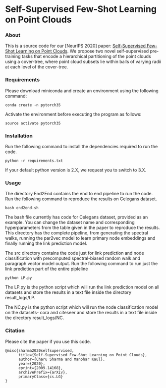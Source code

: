 # Self-Supervised Few-Shot Learning on Point Clouds

### About
This is a source code for our [NeurIPS 2020] paper: [Self-Supervised Few-Shot Learning on Point Clouds](https://arxiv.org/abs/2009.14168). We propose two novel self-supervised pre-training tasks that encode a hierarchical partitioning of the point clouds using a cover-tree, where point cloud subsets lie within balls of varying radii at each level of the cover-tree.

### Requirements

Please download miniconda and create an environment using the following command:
```
conda create -n pytorch35
```
Activate the environment before executing the program as follows:
```
source activate pytorch35
```
### Installation
Run the following command to install the dependencies required to run the code.
```
python -r requirements.txt
```
If your default python version is 2.X, we request you to switch to 3.X.

### Usage
The directory End2End contains the end to end pipeline to run the code. 
Run the following command to reproduce the results on Celegans dataset.
```
bash end2end.sh
```
The bash file currently has code for Celegans dataset, provided as an example. You can change the dataset name and corresponding hyperparameters from the table given in the paper to reproduce the results.
This directory has the complete pipeline, from generating the spectral walks, running the par2vec model to learn primary node embeddings and finally running the link prediction model.

The src directory contains the code just for link prediction and node classification with precomputed spectral-biased random walk and paragraph vector model output.
Run the following command to run just the link prediction part of the entire pipleline
```
python LP.py
```
The LP.py is the python script which will run the link prediction model on all datasets and store the results in a text file inside the directory result_logs/LP.

The NC.py is the python script which will run the node classification model on the datasets- cora and citeseer and store the results in a text file inside the directory result_logs/NC.


### Citation
Please cite the paper if you use this code.
```
@misc{sharma2020selfsupervised,
      title={Self-Supervised Few-Shot Learning on Point Clouds}, 
      author={Charu Sharma and Manohar Kaul},
      year={2020},
      eprint={2009.14168},
      archivePrefix={arXiv},
      primaryClass={cs.LG}
}
```
